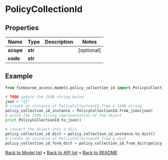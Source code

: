 # PolicyCollectionId


## Properties
Name | Type | Description | Notes
------------ | ------------- | ------------- | -------------
**scope** | **str** |  | [optional] 
**code** | **str** |  | 

## Example

```python
from finbourne_access.models.policy_collection_id import PolicyCollectionId

# TODO update the JSON string below
json = "{}"
# create an instance of PolicyCollectionId from a JSON string
policy_collection_id_instance = PolicyCollectionId.from_json(json)
# print the JSON string representation of the object
print PolicyCollectionId.to_json()

# convert the object into a dict
policy_collection_id_dict = policy_collection_id_instance.to_dict()
# create an instance of PolicyCollectionId from a dict
policy_collection_id_form_dict = policy_collection_id.from_dict(policy_collection_id_dict)
```
[Back to Model list](../README.md#documentation-for-models) &#8226; [Back to API list](../README.md#documentation-for-api-endpoints) &#8226; [Back to README](../README.md)


